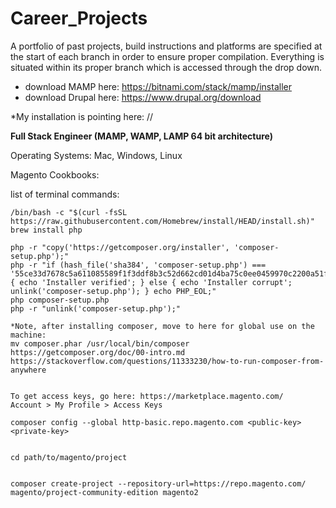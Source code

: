 # Career_Projects
A portfolio of past projects, build instructions and platforms are specified at the start of each branch in order to ensure proper compilation.  Everything is situated within its proper branch which is accessed through the drop down.   

* download MAMP here: https://bitnami.com/stack/mamp/installer
* download Drupal here: https://www.drupal.org/download

*My installation is pointing here: //

<b>Full Stack Engineer (MAMP, WAMP, LAMP 64 bit architecture) </b>

Operating Systems:
Mac, Windows, Linux

Magento Cookbooks: 


list of terminal commands:

    /bin/bash -c "$(curl -fsSL https://raw.githubusercontent.com/Homebrew/install/HEAD/install.sh)"
    brew install php
  
    php -r "copy('https://getcomposer.org/installer', 'composer-setup.php');"
    php -r "if (hash_file('sha384', 'composer-setup.php') === '55ce33d7678c5a611085589f1f3ddf8b3c52d662cd01d4ba75c0ee0459970c2200a51f492d557530c71c15d8dba01eae') { echo 'Installer verified'; } else { echo 'Installer corrupt'; unlink('composer-setup.php'); } echo PHP_EOL;"
    php composer-setup.php
    php -r "unlink('composer-setup.php');"

    *Note, after installing composer, move to here for global use on the machine: 
    mv composer.phar /usr/local/bin/composer
    https://getcomposer.org/doc/00-intro.md
    https://stackoverflow.com/questions/11333230/how-to-run-composer-from-anywhere


    To get access keys, go here: https://marketplace.magento.com/
    Account > My Profile > Access Keys

    composer config --global http-basic.repo.magento.com <public-key> <private-key>


    cd path/to/magento/project


    composer create-project --repository-url=https://repo.magento.com/ magento/project-community-edition magento2








    
